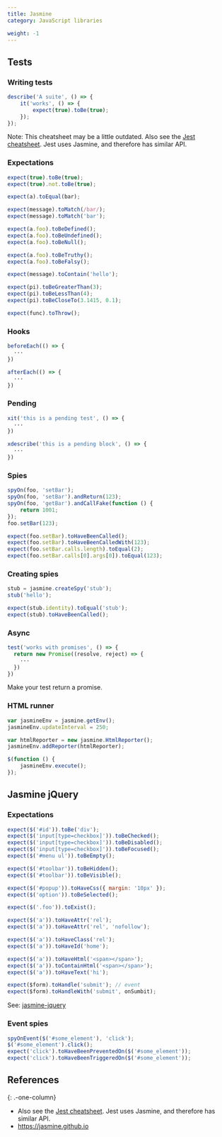 ```yaml
---
title: Jasmine
category: JavaScript libraries

weight: -1
---
```


## Tests

### Writing tests

```js
describe('A suite', () => {
    it('works', () => {
        expect(true).toBe(true);
    });
});
```

Note: This cheatsheet may be a little outdated. Also see the [Jest cheatsheet](./jest). Jest uses Jasmine, and therefore has similar API.

### Expectations

```js
expect(true).toBe(true);
expect(true).not.toBe(true);
```

```js
expect(a).toEqual(bar);
```

```js
expect(message).toMatch(/bar/);
expect(message).toMatch('bar');
```

```js
expect(a.foo).toBeDefined();
expect(a.foo).toBeUndefined();
expect(a.foo).toBeNull();
```

```js
expect(a.foo).toBeTruthy();
expect(a.foo).toBeFalsy();
```

```js
expect(message).toContain('hello');
```

```js
expect(pi).toBeGreaterThan(3);
expect(pi).toBeLessThan(4);
expect(pi).toBeCloseTo(3.1415, 0.1);
```

```js
expect(func).toThrow();
```

### Hooks

```js
beforeEach(() => {
  ···
})
```

```js
afterEach(() => {
  ···
})
```

### Pending

```js
xit('this is a pending test', () => {
  ···
})
```

```js
xdescribe('this is a pending block', () => {
  ···
})
```

### Spies

```js
spyOn(foo, 'setBar');
spyOn(foo, 'setBar').andReturn(123);
spyOn(foo, 'getBar').andCallFake(function () {
    return 1001;
});
foo.setBar(123);
```

```js
expect(foo.setBar).toHaveBeenCalled();
expect(foo.setBar).toHaveBeenCalledWith(123);
expect(foo.setBar.calls.length).toEqual(2);
expect(foo.setBar.calls[0].args[0]).toEqual(123);
```

### Creating spies

```js
stub = jasmine.createSpy('stub');
stub('hello');
```

```js
expect(stub.identity).toEqual('stub');
expect(stub).toHaveBeenCalled();
```

### Async

```js
test('works with promises', () => {
  return new Promise((resolve, reject) => {
    ···
  })
})
```

Make your test return a promise.

### HTML runner

```js
var jasmineEnv = jasmine.getEnv();
jasmineEnv.updateInterval = 250;

var htmlReporter = new jasmine.HtmlReporter();
jasmineEnv.addReporter(htmlReporter);

$(function () {
    jasmineEnv.execute();
});
```

## Jasmine jQuery

### Expectations

```js
expect($('#id')).toBe('div');
expect($('input[type=checkbox]')).toBeChecked();
expect($('input[type=checkbox]')).toBeDisabled();
expect($('input[type=checkbox]')).toBeFocused();
expect($('#menu ul')).toBeEmpty();
```

```js
expect($('#toolbar')).toBeHidden();
expect($('#toolbar')).toBeVisible();
```

```js
expect($('#popup')).toHaveCss({ margin: '10px' });
expect($('option')).toBeSelected();
```

```js
expect($('.foo')).toExist();
```

```js
expect($('a')).toHaveAttr('rel');
expect($('a')).toHaveAttr('rel', 'nofollow');
```

```js
expect($('a')).toHaveClass('rel');
expect($('a')).toHaveId('home');
```

```js
expect($('a')).toHaveHtml('<span></span>');
expect($('a')).toContainHtml('<span></span>');
expect($('a')).toHaveText('hi');
```

```js
expect($form).toHandle('submit'); // event
expect($form).toHandleWith('submit', onSumbit);
```

See: [jasmine-jquery](https://github.com/velesin/jasmine-jquery)

### Event spies

```js
spyOnEvent($('#some_element'), 'click');
$('#some_element').click();
expect('click').toHaveBeenPreventedOn($('#some_element'));
expect('click').toHaveBeenTriggeredOn($('#some_element'));
```

## References

{: .-one-column}

-   Also see the [Jest cheatsheet](./jest). Jest uses Jasmine, and therefore has similar API.
-   <https://jasmine.github.io>
